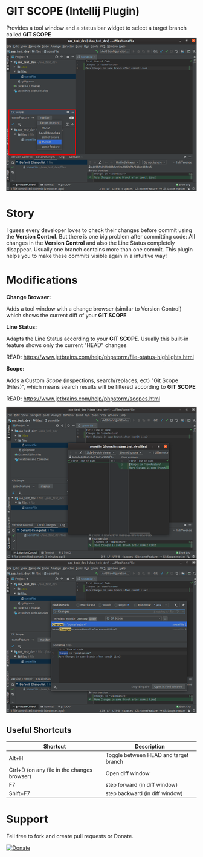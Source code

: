# GIT SCOPE (Intellij Plugin)
Provides a tool window and a status bar widget to select a target branch called **GIT SCOPE**
![](docs/01_toolwindow.png)
# Story
I guess every developer loves to check their changes before commit using the **Version Control**.
But there is one big problem after committing code: All changes in the **Version Control** and also the Line Status completely disappear.
Usually one branch contains more than one commit. This plugin helps you to make these commits visible again in a intuitive way!

# Modifications

**Change Browser:**

Adds a tool window with a change browser (similar to Version Control) which shows the current diff of your **GIT SCOPE**

**Line Status:**

Adapts the Line Status according to your **GIT SCOPE**. Usually this built-in feature shows only the current "HEAD" changes

READ: https://www.jetbrains.com/help/phpstorm/file-status-highlights.html

**Scope:**

Adds a Custom *Scope* (inspections, search/replaces, ect) "Git Scope (Files)", which means search results will be filtered according to **GIT SCOPE**

READ: https://www.jetbrains.com/help/phpstorm/scopes.html

![](docs/02_rollback.png)
![](docs/03_scope.png)

## Useful Shortcuts
| Shortcut | Description |
| --- | --- |
| Alt+H | Toggle between HEAD and target branch |
| Ctrl+D (on any file in the changes browser) | Open diff window  
| F7 | step forward (in diff window)
| Shift+F7 | step backward (in diff window)

# Support

Fell free to fork and create pull requests or Donate.

[![Donate](https://img.shields.io/badge/Donate-PayPal-green.svg)](https://www.paypal.com/donate/?hosted_button_id=PMWP69QKJGWFC)